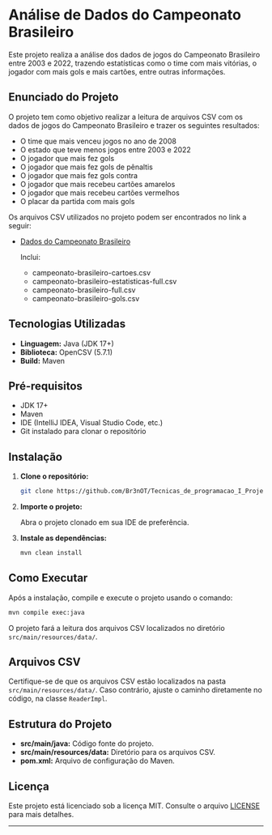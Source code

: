 # Análise de Dados do Campeonato Brasileiro

Este projeto realiza a análise dos dados de jogos do Campeonato Brasileiro entre 2003 e 2022, trazendo estatísticas como o time com mais vitórias, o jogador com mais gols e mais cartões, entre outras informações.

## Enunciado do Projeto

O projeto tem como objetivo realizar a leitura de arquivos CSV com os dados de jogos do Campeonato Brasileiro e trazer os seguintes resultados:

* O time que mais venceu jogos no ano de 2008
* O estado que teve menos jogos entre 2003 e 2022
* O jogador que mais fez gols
* O jogador que mais fez gols de pênaltis
* O jogador que mais fez gols contra
* O jogador que mais recebeu cartões amarelos
* O jogador que mais recebeu cartões vermelhos
* O placar da partida com mais gols

Os arquivos CSV utilizados no projeto podem ser encontrados no link a seguir:

* [Dados do Campeonato Brasileiro](https://github.com/vconceicao/ada_brasileirao_dataset/tree/master)

  Inclui:
    * campeonato-brasileiro-cartoes.csv
    * campeonato-brasileiro-estatisticas-full.csv
    * campeonato-brasileiro-full.csv
    * campeonato-brasileiro-gols.csv

## Tecnologias Utilizadas

* **Linguagem:** Java (JDK 17+)
* **Biblioteca:** OpenCSV (5.7.1)
* **Build:** Maven

## Pré-requisitos

* JDK 17+
* Maven
* IDE (IntelliJ IDEA, Visual Studio Code, etc.)
* Git instalado para clonar o repositório

## Instalação

1. **Clone o repositório:**
   ```bash
   git clone https://github.com/Br3nOT/Tecnicas_de_programacao_I_Projeto_final_-_Campeonato_brasileiro.git
   ```

2. **Importe o projeto:**

   Abra o projeto clonado em sua IDE de preferência.

3. **Instale as dependências:**
   ```bash
   mvn clean install
   ```

## Como Executar

Após a instalação, compile e execute o projeto usando o comando:

```bash
mvn compile exec:java
```

O projeto fará a leitura dos arquivos CSV localizados no diretório `src/main/resources/data/`.

## Arquivos CSV

Certifique-se de que os arquivos CSV estão localizados na pasta `src/main/resources/data/`. Caso contrário, ajuste o caminho diretamente no código, na classe `ReaderImpl`.

## Estrutura do Projeto

* **src/main/java:** Código fonte do projeto.
* **src/main/resources/data:** Diretório para os arquivos CSV.
* **pom.xml:** Arquivo de configuração do Maven.


## Licença

Este projeto está licenciado sob a licença MIT. Consulte o arquivo [LICENSE](./LICENSE) para mais detalhes.


---
